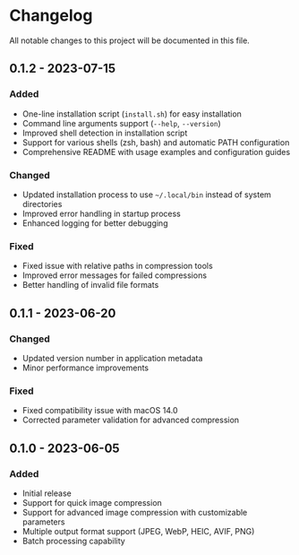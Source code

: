 # Changelog

All notable changes to this project will be documented in this file.

## 0.1.2 - 2023-07-15

### Added

- One-line installation script (`install.sh`) for easy installation
- Command line arguments support (`--help`, `--version`)
- Improved shell detection in installation script
- Support for various shells (zsh, bash) and automatic PATH configuration
- Comprehensive README with usage examples and configuration guides

### Changed

- Updated installation process to use `~/.local/bin` instead of system directories
- Improved error handling in startup process
- Enhanced logging for better debugging

### Fixed

- Fixed issue with relative paths in compression tools
- Improved error messages for failed compressions
- Better handling of invalid file formats

## 0.1.1 - 2023-06-20

### Changed

- Updated version number in application metadata
- Minor performance improvements

### Fixed

- Fixed compatibility issue with macOS 14.0
- Corrected parameter validation for advanced compression

## 0.1.0 - 2023-06-05

### Added

- Initial release
- Support for quick image compression
- Support for advanced image compression with customizable parameters
- Multiple output format support (JPEG, WebP, HEIC, AVIF, PNG)
- Batch processing capability
